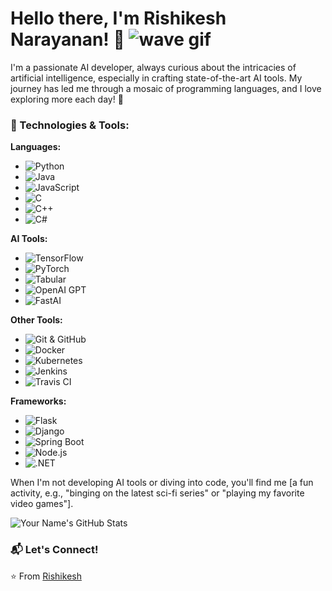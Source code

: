 # Hello there, I'm Rishikesh Narayanan! 👋 ![wave gif](https://github.com/nixin72/nixin72/blob/master/wave.gif)

I'm a passionate AI developer, always curious about the intricacies of artificial intelligence, especially in crafting state-of-the-art AI tools. My journey has led me through a mosaic of programming languages, and I love exploring more each day! 🚀

### 💼 Technologies & Tools:

**Languages:** 
- ![Python](https://img.shields.io/badge/-Python-3776AB?logo=python&logoColor=white) 
- ![Java](https://img.shields.io/badge/-Java-007396?logo=java&logoColor=white) 
- ![JavaScript](https://img.shields.io/badge/-JavaScript-F7DF1E?logo=javascript&logoColor=black) 
- ![C](https://img.shields.io/badge/-C-A8B9CC?logo=c&logoColor=white) 
- ![C++](https://img.shields.io/badge/-C++-00599C?logo=c%2B%2B&logoColor=white)
- ![C#](https://img.shields.io/badge/-C%23-239120?logo=c-sharp&logoColor=white) 


**AI Tools:** 
- ![TensorFlow](https://img.shields.io/badge/-TensorFlow-FF6F00?logo=tensorflow&logoColor=white) 
- ![PyTorch](https://img.shields.io/badge/-PyTorch-EE4C2C?logo=pytorch&logoColor=white) 
- ![Tabular](LOGO_URL_FOR_TABULAR) 
- ![OpenAI GPT](LOGO_URL_FOR_OPENAI) 
- ![FastAI](https://img.shields.io/badge/-FastAI-1DB954?logo=fastai&logoColor=white) 

**Other Tools:** 
- ![Git & GitHub](https://img.shields.io/badge/-Git-ED5A47?logo=git&logoColor=white) 
- ![Docker](https://img.shields.io/badge/-Docker-2496ED?logo=docker&logoColor=white)
- ![Kubernetes](https://img.shields.io/badge/-Kubernetes-326CE5?logo=kubernetes&logoColor=white) 
- ![Jenkins](https://img.shields.io/badge/-Jenkins-D24939?logo=jenkins&logoColor=white)
- ![Travis CI](https://img.shields.io/badge/-Travis_CI-3EAAAF?logo=travis-ci&logoColor=white)

**Frameworks:** 
- ![Flask](https://img.shields.io/badge/-Flask-000000?logo=flask&logoColor=white) 
- ![Django](https://img.shields.io/badge/-Django-092E20?logo=django&logoColor=white) 
- ![Spring Boot](https://img.shields.io/badge/-Spring_Boot-6DB33F?logo=spring-boot&logoColor=white) 
- ![Node.js](https://img.shields.io/badge/-Node.js-339933?logo=node.js&logoColor=white) 
- ![.NET](https://img.shields.io/badge/-.NET-512BD4?logo=.net&logoColor=white)

When I'm not developing AI tools or diving into code, you'll find me [a fun activity, e.g., "binging on the latest sci-fi series" or "playing my favorite video games"].

![Your Name's GitHub Stats](https://github-readme-stats.vercel.app/api?username=YOUR_GITHUB_USERNAME&show_icons=true&theme=radical)

### 📬 Let's Connect!

⭐️ From [Rishikesh](https://github.com/YOUR_GITHUB_USERNAME)
